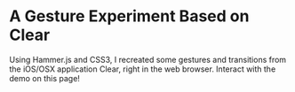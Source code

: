 # A Gesture Experiment Based on Clear
Using Hammer.js and CSS3, I recreated some gestures and transitions from the iOS/OSX application Clear, right in the web browser. Interact with the demo on this page!
